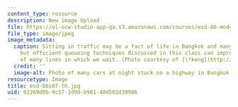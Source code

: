 ```yaml
---
content_type: resource
description: New image Upload
file: https://ol-ocw-studio-app-qa.s3.amazonaws.com/courses/esd-86-models-data-and-inference-for-socio-technical-systems-spring-2007/02269d0b9c571d9db96140d502d30986_esd-86s07-th.jpg
file_type: image/jpeg
image_metadata:
  caption: Sitting in traffic may be a fact of life in Bangkok and many other cities,
    but efficient queueing techniques discussed in this class can improve the efficiency
    of many lines in which we wait. (Photo courtesy of [\*keng](http://www.flickr.com/photos/kengz/67187556/).)
  credit: ''
  image-alt: Photo of many cars at night stuck on a highway in Bangkok.
resourcetype: Image
title: esd-86s07-th.jpg
uid: 02269d0b-9c57-1d9d-b961-40d502d30986
---
```

